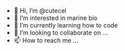 - 👋 Hi, I’m @cutecel
- 👀 I’m interested in marine bio
- 🌱 I’m currently learning how to code
- 💞️ I’m looking to collaborate on ...
- 📫 How to reach me ...

<!---
cutecel/cutecel is a ✨ special ✨ repository because its `README.md` (this file) appears on your GitHub profile.
You can click the Preview link to take a look at your changes.
--->

